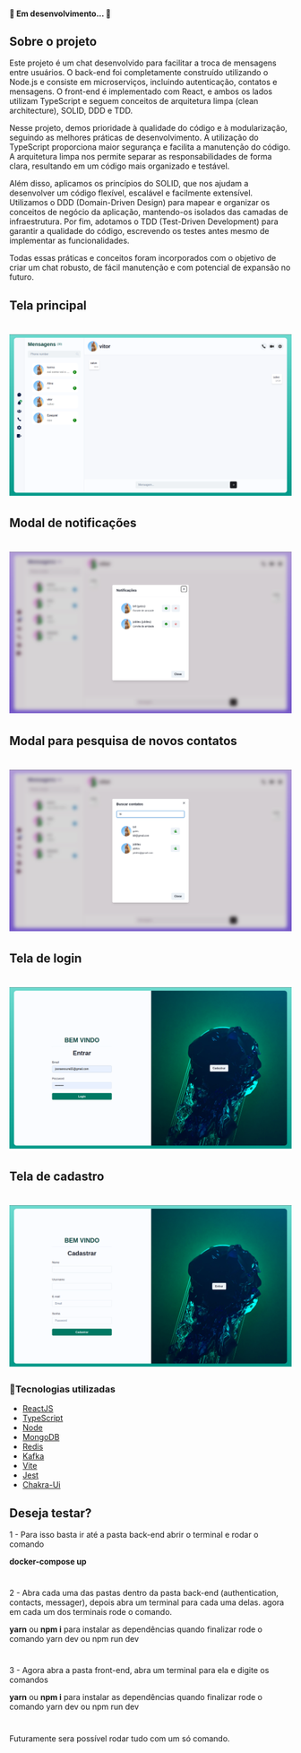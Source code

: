 <h4 align="movielist"> 
	🚧 Em desenvolvimento... 🚧
</h4>


<!-- ABOUT THE PROJECT -->
## Sobre o projeto
Este projeto é um chat desenvolvido para facilitar a troca de mensagens entre usuários. O back-end foi completamente construído utilizando o Node.js e consiste em microserviços, incluindo autenticação, contatos e mensagens. O front-end é implementado com React, e ambos os lados utilizam TypeScript e seguem conceitos de arquitetura limpa (clean architecture), SOLID, DDD e TDD.

Nesse projeto, demos prioridade à qualidade do código e à modularização, seguindo as melhores práticas de desenvolvimento. A utilização do TypeScript proporciona maior segurança e facilita a manutenção do código. A arquitetura limpa nos permite separar as responsabilidades de forma clara, resultando em um código mais organizado e testável.

Além disso, aplicamos os princípios do SOLID, que nos ajudam a desenvolver um código flexível, escalável e facilmente extensível. Utilizamos o DDD (Domain-Driven Design) para mapear e organizar os conceitos de negócio da aplicação, mantendo-os isolados das camadas de infraestrutura. Por fim, adotamos o TDD (Test-Driven Development) para garantir a qualidade do código, escrevendo os testes antes mesmo de implementar as funcionalidades.

Todas essas práticas e conceitos foram incorporados com o objetivo de criar um chat robusto, de fácil manutenção e com potencial de expansão no futuro.

## Tela principal
<h1 align="center">
  <img alt="movielist" title="#movielist" src="images/tela principal.png" />
</h1>

## Modal de notificações
<h1 align="center">
  <img alt="movielist" title="#movielist" src="images/convite.png" />
</h1>

## Modal para pesquisa de novos contatos
<h1 align="center">
  <img alt="movielist" title="#movielist" src="images/busca de contatos.png" />
</h1>

## Tela de login
<h1 align="center">
  <img alt="movielist" title="#movielist" src="images/login.png" />
</h1>

## Tela de cadastro
<h1 align="center">
  <img alt="movielist" title="#movielist" src="images/cadastro.png" />
</h1>

### 🚀Tecnologias utilizadas

* [ReactJS](https://pt-br.reactjs.org/)
* [TypeScript](https://www.typescriptlang.org/)
* [Node](https://nodejs.org/en)
* [MongoDB](https://www.mongodb.com/)
* [Redis](https://redis.io/)
* [Kafka](https://kafka.apache.org/)
* [Vite](https://vitejs.dev/)
* [Jest](https://jestjs.io/pt-BR/)
* [Chakra-Ui](https://chakra-ui.com/)


## Deseja testar?

1 - Para isso basta ir até a pasta back-end abrir o terminal e rodar o comando

**docker-compose up**
#
2 - Abra cada uma das pastas dentro da pasta back-end (authentication, contacts, messager), depois abra um terminal para cada uma delas.
agora em cada um dos terminais rode o comando.

**yarn** ou **npm i** para instalar as dependências
quando finalizar rode o comando yarn dev ou npm run dev
#
3 - Agora abra a pasta front-end, abra um terminal para ela e digite os comandos 

**yarn** ou **npm i** para instalar as dependências
quando finalizar rode o comando yarn dev ou npm run dev

#
Futuramente sera possível rodar tudo com um só comando.
